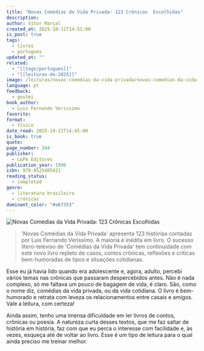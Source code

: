 ```yaml
---
title: "Novas Comédias da Vida Privada: 123 Crônicas  Escolhidas"
description:
author: Vítor Marçal
created_at: 2025-10-11T14:51:00
is_post: true
tags:
  - livros
  - portugues
updated_at: ""
related:
  - "[[tags/portugues]]"
  - "[[leituras-de-2025]]"
image: /leituras/novas-comedias-da-vida-privada/novas-comedias-da-vida-privada.jpg
language: pt
feedback:
  - gostei
book_author:
  - Luis Fernando Verissimo
favorite:
format:
  - físico
date_read: 2025-10-11T14:45:00
is_book: true
quote:
page_number: 344
publisher:
  - L&Pm Editores
publication_year: 1996
isbn: 978-8525405821
reading_status:
  - completed
genre:
  - literatura brasileira
  - crônicas
dominant_color: "#a67353"
---
```


![Novas Comédias da Vida Privada: 123 Crônicas Escolhidas](/leituras/novas-comedias-da-vida-privada/novas-comedias-da-vida-privada.jpg)

> 'Novas Comédias da Vida Privada' apresenta 123 histórias contadas por Luis Fernando Verissimo. A maioria é inédita em livro. O sucesso lítero-televiso de 'Comédias da Vida Privada' tem continuidade com este novo livro repleto de casos, contos crônicas, reflexões e críticas bem-humoradas de tipos e situações cotidianas.

Esse eu já havia lido quando era adolescente e, agora, adulto, percebi vários temas nas crônicas que passaram despercebidos antes. Não é nada complexo, só me faltava um pouco de bagagem de vida, é claro. São, como o nome diz, comédias da vida privada, ou da vida cotidiana. O livro é bem-humorado e retrata com leveza os relacionamentos entre casais e amigos. Vale a leitura, com certeza!

Ainda assim, tenho uma imensa dificuldade em ler livros de contos, crônicas ou poesia. A natureza curta desses textos, que me faz saltar de história em história, faz com que eu perca o interesse com facilidade e, às vezes, esqueça até de voltar ao livro. Esse é um tipo de leitura para o qual ainda preciso me treinar melhor.